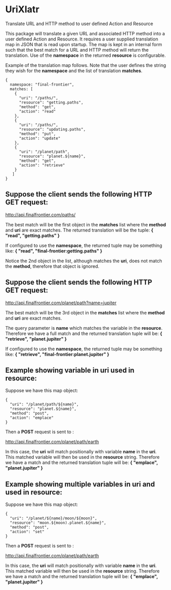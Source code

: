 # UriXlatr
Translate URL and HTTP method to user defined Action and Resource

This package will translate a given URL and associated HTTP method into a user defined Action and Resource. It requires a user supplied translation map in JSON that is read upon startup. The map is kept in an internal form such that the best match for a URL and HTTP method will return the translation. Use of the **namespace** in the returned **resource** is configurable.

Example of the translation map follows. Note that the user defines the string they wish for the **namespace** and the list of translation **matches**.

```
{
  namespace: "final-frontier",
  matches: [
    { 
      "uri": "/paths/",
      "resource": "getting.paths",
      "method": "get",
      "action": "read"
    },
    { 
      "uri": "/paths/",
      "resource": "updating.paths",
      "method": "put",
      "action": "update"
    },
    {
      "uri": "/planet/path",
      "resource": "planet.${name}",
      "method": "get",
      "action": "retrieve"
    }
   ]
}
```

## Suppose the client sends the following HTTP GET request:

http://api.finalfrontier.com/paths/

The best match will be the first object in the **matches** list where the **method** and **uri** are exact matches.
The returned translation will be the tuple: **{ "read", "getting.paths" }**

If configured to use the **namespace**, the returned tuple may be something like: **{ "read", "final-frontier:getting.paths" }**

Notice the 2nd object in the list, although matches the **uri**, does not match the **method**, therefore that object is ignored.

## Suppose the client sends the following HTTP GET request:

http://api.finalfrontier.com/planet/path?name=jupiter

The best match will be the 3rd object in the **matches** list where the **method** and **uri** are exact matches. 

The query parameter is **name** which matches the variable in the **resource**. Therefore we have a full match and the returned translation tuple will be: **{ "retrieve", "planet.jupiter" }**

If configured to use the **namespace**, the returned tuple may be something like: **{ "retrieve", "final-frontier:planet.jupiter" }**

## Example showing variable in **uri** used in **resource**:

Suppose we have this map object:

```
{
  "uri": "/planet/path/${name}",
  "resource": "planet.${name}",
  "method": "post",
  "action": "emplace"
}
```

Then a **POST** request is sent to :

http://api.finalfrontier.com/planet/path/earth

In this case, the **uri** will match positionally with variable **name** in the **uri**. This matched variable will then be used in the **resource** string.
Therefore we have a match and the returned translation tuple will be: **{ "emplace", "planet.jupiter" }**

## Example showing multiple variables in **uri** and used in **resource**:

Suppose we have this map object:

```
{
  "uri": "/planet/${name}/moon/${moon}",
  "resource": "moon.${moon).planet.${name}",
  "method": "post",
  "action": "set"
}
```

Then a **POST** request is sent to :

http://api.finalfrontier.com/planet/path/earth

In this case, the **uri** will match positionally with variable **name** in the **uri**. This matched variable will then be used in the **resource** string.
Therefore we have a match and the returned translation tuple will be: **{ "emplace", "planet.jupiter" }**

